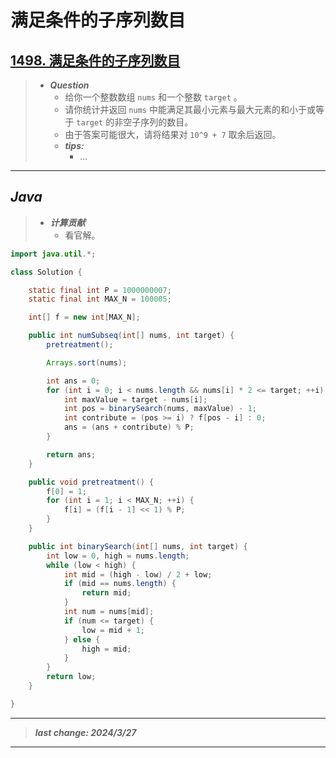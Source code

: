 # 满足条件的子序列数目

## [1498. 满足条件的子序列数目](https://leetcode.cn/problems/number-of-subsequences-that-satisfy-the-given-sum-condition/)

> - ***Question***
>   - 给你一个整数数组 `nums` 和一个整数 `target` 。
>   - 请你统计并返回 `nums` 中能满足其最小元素与最大元素的和小于或等于 `target` 的非空子序列的数目。
>   - 由于答案可能很大，请将结果对 `10^9 + 7` 取余后返回。
>   - ***tips:***
>     - ...

---

## *Java*

> - ***计算贡献***
>   - 看官解。

```java
import java.util.*;

class Solution {

    static final int P = 1000000007;
    static final int MAX_N = 100005;

    int[] f = new int[MAX_N];

    public int numSubseq(int[] nums, int target) {
        pretreatment();

        Arrays.sort(nums);

        int ans = 0;
        for (int i = 0; i < nums.length && nums[i] * 2 <= target; ++i) {
            int maxValue = target - nums[i];
            int pos = binarySearch(nums, maxValue) - 1;
            int contribute = (pos >= i) ? f[pos - i] : 0;
            ans = (ans + contribute) % P;
        }

        return ans;
    }

    public void pretreatment() {
        f[0] = 1;
        for (int i = 1; i < MAX_N; ++i) {
            f[i] = (f[i - 1] << 1) % P;
        }
    }

    public int binarySearch(int[] nums, int target) {
        int low = 0, high = nums.length;
        while (low < high) {
            int mid = (high - low) / 2 + low;
            if (mid == nums.length) {
                return mid;
            }
            int num = nums[mid];
            if (num <= target) {
                low = mid + 1;
            } else {
                high = mid;
            }
        }
        return low;
    }

}
```

---

> ***last change: 2024/3/27***

---
